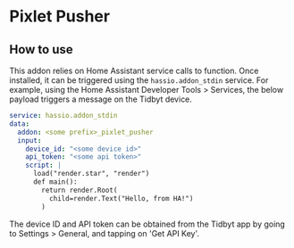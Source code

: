 # Pixlet Pusher

## How to use

This addon relies on Home Assistant service calls to function. Once installed, it can be triggered using the `hassio.addon_stdin` service. For example, using the Home Assistant Developer Tools > Services, the below payload triggers a message on the Tidbyt device.
```yaml
service: hassio.addon_stdin
data:
  addon: <some prefix>_pixlet_pusher
  input:
    device_id: "<some device id>"
    api_token: "<some api token>"
    script: |
      load("render.star", "render")
      def main():
        return render.Root(
          child=render.Text("Hello, from HA!")
        )
```
The device ID and API token can be obtained from the Tidbyt app by going to Settings > General, and tapping on 'Get API Key'.

